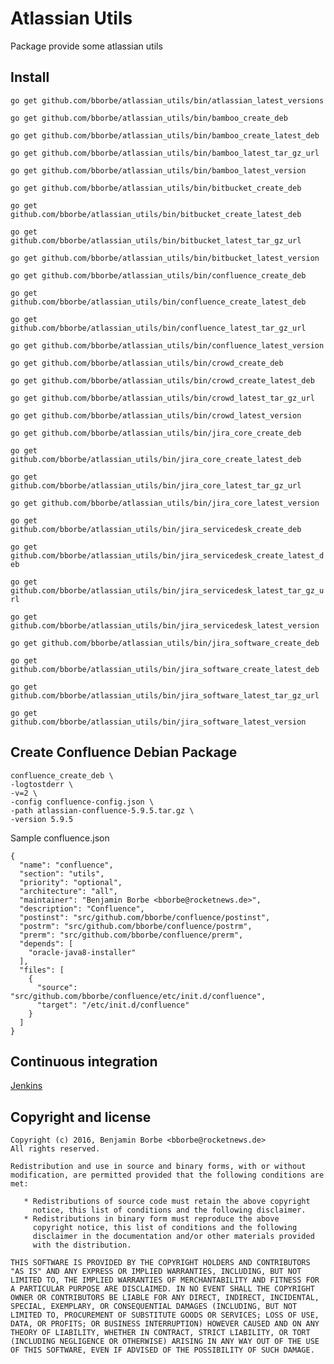 # Atlassian Utils

Package provide some atlassian utils

## Install

`go get github.com/bborbe/atlassian_utils/bin/atlassian_latest_versions`

`go get github.com/bborbe/atlassian_utils/bin/bamboo_create_deb`

`go get github.com/bborbe/atlassian_utils/bin/bamboo_create_latest_deb`

`go get github.com/bborbe/atlassian_utils/bin/bamboo_latest_tar_gz_url`

`go get github.com/bborbe/atlassian_utils/bin/bamboo_latest_version`

`go get github.com/bborbe/atlassian_utils/bin/bitbucket_create_deb`

`go get github.com/bborbe/atlassian_utils/bin/bitbucket_create_latest_deb`

`go get github.com/bborbe/atlassian_utils/bin/bitbucket_latest_tar_gz_url`

`go get github.com/bborbe/atlassian_utils/bin/bitbucket_latest_version`

`go get github.com/bborbe/atlassian_utils/bin/confluence_create_deb`

`go get github.com/bborbe/atlassian_utils/bin/confluence_create_latest_deb`

`go get github.com/bborbe/atlassian_utils/bin/confluence_latest_tar_gz_url`

`go get github.com/bborbe/atlassian_utils/bin/confluence_latest_version`

`go get github.com/bborbe/atlassian_utils/bin/crowd_create_deb`

`go get github.com/bborbe/atlassian_utils/bin/crowd_create_latest_deb`

`go get github.com/bborbe/atlassian_utils/bin/crowd_latest_tar_gz_url`

`go get github.com/bborbe/atlassian_utils/bin/crowd_latest_version`

`go get github.com/bborbe/atlassian_utils/bin/jira_core_create_deb`

`go get github.com/bborbe/atlassian_utils/bin/jira_core_create_latest_deb`

`go get github.com/bborbe/atlassian_utils/bin/jira_core_latest_tar_gz_url`

`go get github.com/bborbe/atlassian_utils/bin/jira_core_latest_version`

`go get github.com/bborbe/atlassian_utils/bin/jira_servicedesk_create_deb`

`go get github.com/bborbe/atlassian_utils/bin/jira_servicedesk_create_latest_deb`

`go get github.com/bborbe/atlassian_utils/bin/jira_servicedesk_latest_tar_gz_url`

`go get github.com/bborbe/atlassian_utils/bin/jira_servicedesk_latest_version`

`go get github.com/bborbe/atlassian_utils/bin/jira_software_create_deb`

`go get github.com/bborbe/atlassian_utils/bin/jira_software_create_latest_deb`

`go get github.com/bborbe/atlassian_utils/bin/jira_software_latest_tar_gz_url`

`go get github.com/bborbe/atlassian_utils/bin/jira_software_latest_version`

## Create Confluence Debian Package

```
confluence_create_deb \
-logtostderr \
-v=2 \
-config confluence-config.json \
-path atlassian-confluence-5.9.5.tar.gz \
-version 5.9.5
```
Sample confluence.json

```
{
  "name": "confluence",
  "section": "utils",
  "priority": "optional",
  "architecture": "all",
  "maintainer": "Benjamin Borbe <bborbe@rocketnews.de>",
  "description": "Confluence",
  "postinst": "src/github.com/bborbe/confluence/postinst",
  "postrm": "src/github.com/bborbe/confluence/postrm",
  "prerm": "src/github.com/bborbe/confluence/prerm",
  "depends": [
    "oracle-java8-installer"
  ],
  "files": [
    {
      "source": "src/github.com/bborbe/confluence/etc/init.d/confluence",
      "target": "/etc/init.d/confluence"
    }
  ]
}
```

## Continuous integration

[Jenkins](https://jenkins.benjamin-borbe.de/job/Go-Atlassian-Utils/)

## Copyright and license

    Copyright (c) 2016, Benjamin Borbe <bborbe@rocketnews.de>
    All rights reserved.
    
    Redistribution and use in source and binary forms, with or without
    modification, are permitted provided that the following conditions are
    met:
    
       * Redistributions of source code must retain the above copyright
         notice, this list of conditions and the following disclaimer.
       * Redistributions in binary form must reproduce the above
         copyright notice, this list of conditions and the following
         disclaimer in the documentation and/or other materials provided
         with the distribution.

    THIS SOFTWARE IS PROVIDED BY THE COPYRIGHT HOLDERS AND CONTRIBUTORS
    "AS IS" AND ANY EXPRESS OR IMPLIED WARRANTIES, INCLUDING, BUT NOT
    LIMITED TO, THE IMPLIED WARRANTIES OF MERCHANTABILITY AND FITNESS FOR
    A PARTICULAR PURPOSE ARE DISCLAIMED. IN NO EVENT SHALL THE COPYRIGHT
    OWNER OR CONTRIBUTORS BE LIABLE FOR ANY DIRECT, INDIRECT, INCIDENTAL,
    SPECIAL, EXEMPLARY, OR CONSEQUENTIAL DAMAGES (INCLUDING, BUT NOT
    LIMITED TO, PROCUREMENT OF SUBSTITUTE GOODS OR SERVICES; LOSS OF USE,
    DATA, OR PROFITS; OR BUSINESS INTERRUPTION) HOWEVER CAUSED AND ON ANY
    THEORY OF LIABILITY, WHETHER IN CONTRACT, STRICT LIABILITY, OR TORT
    (INCLUDING NEGLIGENCE OR OTHERWISE) ARISING IN ANY WAY OUT OF THE USE
    OF THIS SOFTWARE, EVEN IF ADVISED OF THE POSSIBILITY OF SUCH DAMAGE.
